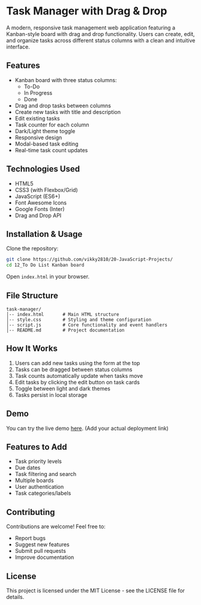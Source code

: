 # Task Manager with Drag & Drop

A modern, responsive task management web application featuring a Kanban-style board with drag and drop functionality. Users can create, edit, and organize tasks across different status columns with a clean and intuitive interface.

## Features

- Kanban board with three status columns:
  - To-Do
  - In Progress
  - Done
- Drag and drop tasks between columns
- Create new tasks with title and description
- Edit existing tasks
- Task counter for each column
- Dark/Light theme toggle
- Responsive design
- Modal-based task editing
- Real-time task count updates

## Technologies Used

- HTML5
- CSS3 (with Flexbox/Grid)
- JavaScript (ES6+)
- Font Awesome Icons
- Google Fonts (Inter)
- Drag and Drop API

## Installation & Usage

Clone the repository:

```sh
git clone https://github.com/vikky2810/20-JavaScript-Projects/
cd 12_To Do List Kanban board
```

Open `index.html` in your browser.

## File Structure

```
task-manager/
│-- index.html       # Main HTML structure
│-- style.css        # Styling and theme configuration
│-- script.js        # Core functionality and event handlers
│-- README.md        # Project documentation
```

## How It Works

1. Users can add new tasks using the form at the top
2. Tasks can be dragged between status columns
3. Task counts automatically update when tasks move
4. Edit tasks by clicking the edit button on task cards
5. Toggle between light and dark themes
6. Tasks persist in local storage

## Demo

You can try the live demo [here](https://task-manager-demo.vercel.app/). (Add your actual deployment link)

## Features to Add

- Task priority levels
- Due dates
- Task filtering and search
- Multiple boards
- User authentication
- Task categories/labels

## Contributing

Contributions are welcome! Feel free to:

- Report bugs
- Suggest new features
- Submit pull requests
- Improve documentation

## License

This project is licensed under the MIT License - see the LICENSE file for details.